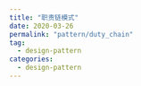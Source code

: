 ```yaml
---
title: "职责链模式"
date: 2020-03-26
permalink: "pattern/duty_chain"
tag:
  - design-pattern
categories:
  - design-pattern
---
```

